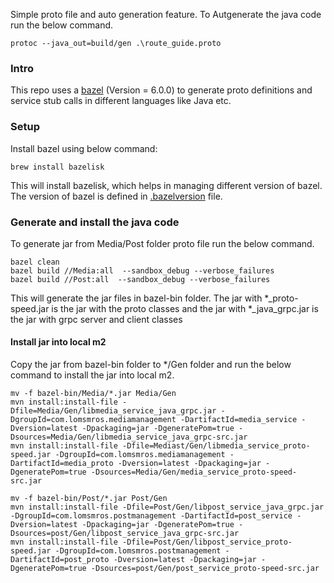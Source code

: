 Simple proto file and auto generation feature. To Autgenerate the java code run the below command. 

`protoc --java_out=build/gen .\route_guide.proto`


### Intro
This repo uses a [bazel](https://bazel.build/) (Version = 6.0.0) to generate proto
definitions and service stub calls in different languages like Java etc.

### Setup
Install bazel using below command:
 ```shell script
brew install bazelisk
```
This will install bazelisk, which helps in managing different version of bazel. 
The version of bazel is defined in [.bazelversion](./.bazelversion) file.

### Generate and install the java code
To generate jar from Media/Post folder proto file run the below command.
 ```shell script
bazel clean
bazel build //Media:all  --sandbox_debug --verbose_failures
bazel build //Post:all  --sandbox_debug --verbose_failures
```
This will generate the jar files in bazel-bin folder. 
The jar with *_proto-speed.jar is the jar with the proto classes and the jar with *_java_grpc.jar is the jar with grpc server and client classes

#### Install jar into local m2
Copy the jar from bazel-bin folder to */Gen folder and run the below command to install the jar into local m2.
 
```shell script
mv -f bazel-bin/Media/*.jar Media/Gen
mvn install:install-file -Dfile=Media/Gen/libmedia_service_java_grpc.jar -DgroupId=com.lomsmros.mediamanagement -DartifactId=media_service -Dversion=latest -Dpackaging=jar -DgeneratePom=true -Dsources=Media/Gen/libmedia_service_java_grpc-src.jar
mvn install:install-file -Dfile=Mediast/Gen/libmedia_service_proto-speed.jar -DgroupId=com.lomsmros.mediamanagement -DartifactId=media_proto -Dversion=latest -Dpackaging=jar -DgeneratePom=true -Dsources=Media/Gen/media_service_proto-speed-src.jar

mv -f bazel-bin/Post/*.jar Post/Gen
mvn install:install-file -Dfile=Post/Gen/libpost_service_java_grpc.jar -DgroupId=com.lomsmros.postmanagement -DartifactId=post_service -Dversion=latest -Dpackaging=jar -DgeneratePom=true -Dsources=post/Gen/libpost_service_java_grpc-src.jar
mvn install:install-file -Dfile=Post/Gen/libpost_service_proto-speed.jar -DgroupId=com.lomsmros.postmanagement -DartifactId=post_proto -Dversion=latest -Dpackaging=jar -DgeneratePom=true -Dsources=post/Gen/post_service_proto-speed-src.jar
```